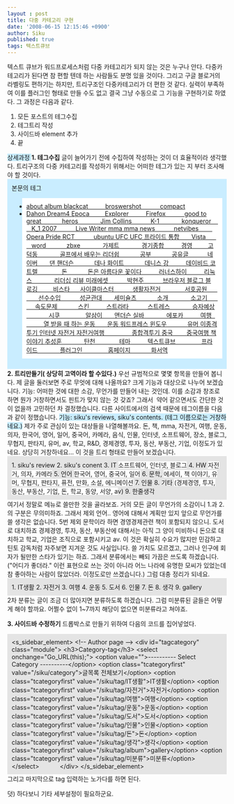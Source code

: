 ```yaml
---
layout : post
title: 다중 카테고리 구현
date: '2008-06-15 12:15:46 +0900'
author: Siku
published: true
tags: 텍스트큐브
---
```

텍스트 큐브가 워드프로세스처럼 다중 카테고리가 되지 않는 것은 누구나 안다. 다중카테고리가 된다면 참 편할 텐데 하는 사람들도 분명 있을 것이다. 그리고 구글 블로거의 라벨링도 편하기는 하지만, 트리구조인 다중카테고리가 더 편한 것 같다. 실력이 부족하여 이를 플러그인 형태로 만들 수도 없고 결국 그냥 수동으로 그 기능을 구현하기로 하였다. 그 과정은 다음과 같다.
<ol>
<li>모든 포스트의 테그수집</li>
<li>테그트리 작성</li>
<li>사이드바 element 추가</li>
<li>끝</li>
</ol>
<span style="background-color: #c9edff;">상세과정 </span>
<span style="font-weight: bold;"> 1. 테그수집</span>
글이 늘어가기 전에 수집하여 작성하는 것이 더 효율적이라 생각했다. 트리구조의 다중 카테고리를 작성하기 위해서는 어떠한 테그가 있는 지 부터 조사해야 할 것이다.
<div style="padding: 10px; background-color: #c9edff;">본문의 테그
<ul>
<div style="padding: 10px; background-color: #ffffff;">
<li><a class="cloud5" href="http://moneyup.host6.hostment.info/tag/about">about </a><a class="cloud4" href="http://moneyup.host6.hostment.info/tag/album">album </a><a class="cloud5" href="http://moneyup.host6.hostment.info/tag/compact">blackcat          broswershot           compact
</a></li>
<li><a class="cloud5" href="http://moneyup.host6.hostment.info/tag/Dahon">Dahon </a><a class="cloud4" href="http://moneyup.host6.hostment.info/tag/Dream4">Dream4 </a><a class="cloud5" href="http://moneyup.host6.hostment.info/tag/Live%20Writer">Epoca         Explorer          Firefox           good to great            heros             Jim Collins           K-1             konqueror        K_1 2007           Live Writer </a><a class="cloud2" href="http://moneyup.host6.hostment.info/tag/mma">mma </a><a class="cloud5" href="http://moneyup.host6.hostment.info/tag/Opera">mma news           netvibes         Opera </a><a class="cloud4" href="http://moneyup.host6.hostment.info/tag/Pride">Pride </a><a class="cloud5" href="http://moneyup.host6.hostment.info/tag/ubuntu">RCT           ubuntu </a><a class="cloud3" href="http://moneyup.host6.hostment.info/tag/UFC">UFC </a><a class="cloud5" href="http://moneyup.host6.hostment.info/tag/%EB%A6%AC%EB%8D%94%EC%8B%AD">UFC 프라이드 통합       Vista          word            zbxe             가제트             경기종합          경영         고덕동             골프에서 배우는 리더쉽            공부            공유글           네이버       댄 핸더슨            데나 화이트            데니스 강          데이비드 코트렐              돈            돈은 아름다운 꽃이다          러너스하이          리눅스             리더십 </a><a class="cloud2" href="http://moneyup.host6.hostment.info/tag/%EB%A6%AC%EB%B7%B0">리뷰 </a><a class="cloud5" href="http://moneyup.host6.hostment.info/tag/%EB%B8%8C%EB%9D%BC%EC%9A%B0%EC%A0%80">미래에셋           박현주           브라우저 </a><a class="cloud4" href="http://moneyup.host6.hostment.info/tag/%EB%B8%94%EB%A1%9C%EA%B7%B8">블로그 </a><a class="cloud5" href="http://moneyup.host6.hostment.info/tag/%EC%9A%B4%EB%8F%99">블 로깅         비스타      사이클마스터           생활자전거              서호공원              선수수입           성균관대       세미슐츠            소개             소고기            속도문제            스킨          스트라타           스트레스             승자예상              시쿠               알삼이       앤더슨 실바             에포카          여행             열 받을 때 하는 운동       운동 </a><a class="cloud4" href="http://moneyup.host6.hostment.info/tag/%EC%9B%8C%EB%93%9C%ED%94%84%EB%A0%88%EC%8A%A4">워드프레스 </a><a class="cloud5" href="http://moneyup.host6.hostment.info/tag/%EC%9C%A0%EB%A8%B8">윈도우            유머 </a><a class="cloud4" href="http://moneyup.host6.hostment.info/tag/%EC%9D%B4%EC%A2%85%EA%B2%A9%ED%88%AC%EA%B8%B0">이종격투기 </a><a class="cloud5" href="http://moneyup.host6.hostment.info/tag/%EC%9D%B8%ED%84%B0%EB%84%B7">인터넷 </a><a class="cloud1" href="http://moneyup.host6.hostment.info/tag/%EC%9E%90%EC%A0%84%EA%B1%B0">자전거 </a><a class="cloud4" href="http://moneyup.host6.hostment.info/tag/%EC%A2%85%ED%95%A9%EA%B2%A9%ED%88%AC%EA%B8%B0">자전거여행                종합격투기 </a><a class="cloud5" href="http://moneyup.host6.hostment.info/tag/%EC%A4%91%EA%B5%AD%EC%97%AC%ED%96%89">중국        중국여행 </a><a class="cloud4" href="http://moneyup.host6.hostment.info/tag/%EC%B1%85%20%EC%9D%B4%EC%95%BC%EA%B8%B0">책 이야기 </a><a class="cloud5" href="http://moneyup.host6.hostment.info/tag/%ED%99%94%EC%84%9C%EC%97%AD">추성훈             탄천              테마          텍스트큐브               프라이드             플러그인               홈페이지            화서역</a></li>
</div></ul>
</div>
<span style="font-weight: bold;">2. 트리만들기( 상당히 고역이라 할 수있다.)</span>
우선 규범적으로 몇몇 항목을 만들어 봅니다. 제 글을 둘러보면 주로 무엇에 대해 나올까요? 크게 기능과 대상으로 나누어 보겠습니다.
기능: 어떠한 것에 대한 소감, 무언가를 만들어 내는 것인데. 이를 소감과 창조로 하면 뭔가 거창하면서도 핀트가 맞지 않는 것 갖죠?
그래서  약어 같으면서도 간단한 것이 없을까 고민하던 차 결정했습니다.
다른 사이트에서의 검색 때문에 테그이름을 다음과 같이 정했습니다.
<span style="background-color: #c9edff;">기능: siku's reviews, siku's contents. (테그 이름으로는 거창하네요.)</span>
제가 주로 관심이 있는 대상들을 나열해볼까요.
돈, 책, mma, 자전거, 여행, 운동, 의자, 한국어, 영어, 일어, 중국어, 카메라, 음식, 인물, 인터넷, 소프트웨어, 장소, 블로그, 무협지, 판타지, 유머, av, 학교, R&amp;D, 경제경영, 투자, 동산, 부동산, 기업,
이정도가 있네요. 상당히 거창하네요...
이 것을 트리 형태로 만들어 보겠습니다.
<div style="padding: 10px; background-color: #e4e4e4;">1. siku's review
2. siku's conent
3. IT
<span style="background-color: #ffffff;">소프트웨어, 인터넷, 블로그</span>
4. HW
<span style="background-color: #ffffff;">자전거, 의자, 카메라</span>
5. 언어
<span style="background-color: #ffffff;">한국어, 영어, 중국어, 일어</span>
6. 문학,
<span style="background-color: #ffffff;">에세이, 책 이야기, 유머, 무협지, 판타지, 퓨전, 만화, 소설, 에니메이션</span>
7. 인물
8. 기타 <span style="background-color: #ffffff;">(경제경영, 투자, 동산, 부동산, 기업, 돈, 학교, 동양, 서양, a</span>v)
9. 한줄생각</div>
여기서 정말로 메뉴로 쓸만한 것을 골라보죠.
거의 모든 글이 무언가의 소감이니 1.과 2.의 구분은 무의미하죠. 그래서 제외
언어.. 영어에 대해서 계획만 있지 앞으로 무언가를 쓸 생각은 없습니다. 5번 제외
문학이라 하면 경영경제관련 책이 포함되지 않으니. 도서로 대치하죠
경제경영, 투자, 동산, 부동산에 대해서는 아직 그 양이 미비하니 돈으로 대치하고
학교, 기업은 조직으로 포함시키고
av. 이 것은 확실히 수요가 많지만 민감하고 틴토 감독처럼 자주보면 지겨운 것도 사실입니다. 쓸 가치도 모르겠고, 그러나 인구에 회자가 될만한 스타가 있기는 하죠. 그래서 분류에서는 빼되 가끔은 쓰도록 하겠습니다. ("어디가 좋더라." 이런 표현으로 쓰는 것이 아니라 어느 나라에 유명한 모씨가 있었는데 참 좋아하는 사람이 많았더라. 이정도로만 쓰겠습니다.) 그럼 대충 정리가 되네요.
<div style="padding: 10px; background-color: #e4e4e4;">1. IT생활
2. 자전거
3. 여행
4. 운동
5. 도서
6. 인물
7. 돈
8. 생각
9. gallery</div>
2차 분류는 글이 조금 더 많아지면 분류하도록 하겠습니다. 그럼 미분류된 글들은 어떻게 해야 할까요. 어쩔수 없이 1~7까지 해당이 없으면 미분류라고 쳐야죠.

<span style="font-weight: bold;">3. 사이드바 수정하기</span>
드롭박스로 만들기 위하여 다음의 코드를 집어넣었다.
<div style="padding: 10px; background-color: #e4e4e4;">&lt;s_sidebar_element&gt;
&lt;!-- Author page --&gt;
&lt;div id="tagcategory" class="module"&gt;
&lt;h3&gt;Category-tag&lt;/h3&gt;
&lt;select onchange="Go_URL(this);"&gt;
&lt;option value=""&gt;---------- Select Category ----------&lt;/option&gt;
&lt;option class="tcategoryfirst" value="/siku/category"&gt;글목록 전체보기&lt;/option&gt;
&lt;option class="tcategoryfirst" value="/siku/tag/IT생활"&gt;IT생활&lt;/option&gt;
&lt;option class="tcategoryfirst" value="/siku/tag/자전거"&gt;자전거&lt;/option&gt;
&lt;option class="tcategoryfirst" value="/siku/tag/여행"&gt;여행&lt;/option&gt;
&lt;option class="tcategoryfirst" value="/siku/tag/운동"&gt;운동&lt;/option&gt;
&lt;option class="tcategoryfirst" value="/siku/tag/도서"&gt;도서&lt;/option&gt;
&lt;option class="tcategoryfirst" value="/siku/tag/인물"&gt;인물&lt;/option&gt;
&lt;option class="tcategoryfirst" value="/siku/tag/돈"&gt;돈&lt;/option&gt;
&lt;option class="tcategoryfirst" value="/siku/tag/생각"&gt;생각&lt;/option&gt;
&lt;option class="tcategoryfirst" value="/siku/tag/album"&gt;gallery&lt;/option&gt;
&lt;option class="tcategoryfirst" value="/siku/tag/미분류"&gt;미분류&lt;/option&gt;
&lt;/select&gt;            &lt;/div&gt;
&lt;/s_sidebar_element&gt;</div>
그리고 마지막으로 tag 입력하는 노가다를 하면 된다.

덧) 하다보니 기타 세부설정이 필요하군요.

